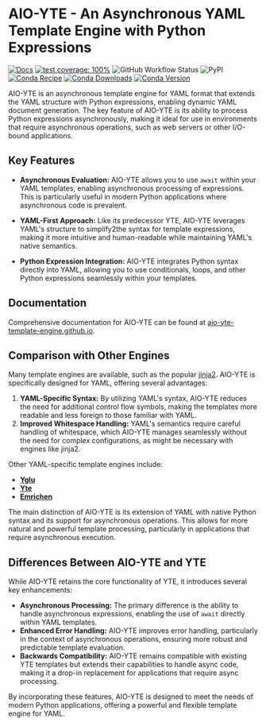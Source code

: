 # AIO-YTE - An Asynchronous YAML Template Engine with Python Expressions

[![Docs](https://img.shields.io/badge/user-documentation-green)](https://yte-template-engine.github.io)
[![test coverage: 100%](https://img.shields.io/badge/test%20coverage-100%25-green)](https://github.com/yte-template-engine/yte/blob/main/pyproject.toml#L30)
![GitHub Workflow Status](https://img.shields.io/github/actions/workflow/status/yte-template-engine/yte/testing.yml?branch=main)
![PyPI](https://img.shields.io/pypi/v/yte)
[![Conda Recipe](https://img.shields.io/badge/recipe-yte-green.svg)](https://anaconda.org/conda-forge/yte)
[![Conda Downloads](https://img.shields.io/conda/dn/conda-forge/yte.svg)](https://anaconda.org/conda-forge/yte)
[![Conda Version](https://img.shields.io/conda/vn/conda-forge/yte.svg)](https://github.com/conda-forge/yte-feedstock)

AIO-YTE is an asynchronous template engine for YAML format that extends the YAML structure with Python expressions, enabling dynamic YAML document generation. The key feature of AIO-YTE is its ability to process Python expressions asynchronously, making it ideal for use in environments that require asynchronous operations, such as web servers or other I/O-bound applications.

## Key Features

- **Asynchronous Evaluation:** AIO-YTE allows you to use `await` within your YAML templates, enabling asynchronous processing of expressions. This is particularly useful in modern Python applications where asynchronous code is prevalent.
  
- **YAML-First Approach:** Like its predecessor YTE, AIO-YTE leverages YAML's structure to simplify2the syntax for template expressions, making it more intuitive and human-readable while maintaining YAML's native semantics.

- **Python Expression Integration:** AIO-YTE integrates Python syntax directly into YAML, allowing you to use conditionals, loops, and other Python expressions seamlessly within your templates.

## Documentation

Comprehensive documentation for AIO-YTE can be found at [aio-yte-template-engine.github.io](https://aio-yte-template-engine.github.io).

## Comparison with Other Engines

Many template engines are available, such as the popular [jinja2](https://jinja.palletsprojects.com). AIO-YTE is specifically designed for YAML, offering several advantages:

1. **YAML-Specific Syntax:** By utilizing YAML's syntax, AIO-YTE reduces the need for additional control flow symbols, making the templates more readable and less foreign to those familiar with YAML.
2. **Improved Whitespace Handling:** YAML's semantics require careful handling of whitespace, which AIO-YTE manages seamlessly without the need for complex configurations, as might be necessary with engines like jinja2.

Other YAML-specific template engines include:

- **[Yglu](https://yglu.io)**
- **[Yte](https://github.com/yte-template-engine/yte)**
- **[Emrichen](https://github.com/con2/emrichen)**

The main distinction of AIO-YTE is its extension of YAML with native Python syntax and its support for asynchronous operations. This allows for more natural and powerful template processing, particularly in applications that require asynchronous execution.

## Differences Between AIO-YTE and YTE

While AIO-YTE retains the core functionality of YTE, it introduces several key enhancements:

- **Asynchronous Processing:** The primary difference is the ability to handle asynchronous expressions, enabling the use of `await` directly within YAML templates.
- **Enhanced Error Handling:** AIO-YTE improves error handling, particularly in the context of asynchronous operations, ensuring more robust and predictable template evaluation.
- **Backwards Compatibility:** AIO-YTE remains compatible with existing YTE templates but extends their capabilities to handle async code, making it a drop-in replacement for applications that require async processing.

By incorporating these features, AIO-YTE is designed to meet the needs of modern Python applications, offering a powerful and flexible template engine for YAML.
